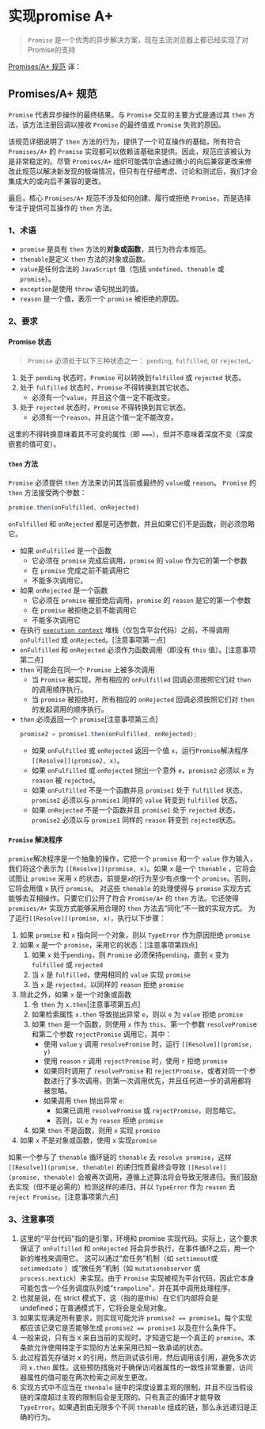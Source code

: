 # 实现promise A+

> `Promise` 是一个优秀的异步解决方案，现在主流浏览器上都已经实现了对Promise的支持


[Promises/A+ 规范](https://promisesaplus.com/) 译：

## Promises/A+ 规范
`Promise` 代表异步操作的最终结果。与 `Promise` 交互的主要方式是通过其 `then` 方法，该方法注册回调以接收 `Promise` 的最终值或 `Promise` 失败的原因。

该规范详细说明了 `then` 方法的行为，提供了一个可互操作的基础，所有符合 `Promises/A+` 的 `Promise` 实现都可以依赖该基础来提供。因此，规范应该被认为是非常稳定的。尽管 `Promises/A+` 组织可能偶尔会通过微小的向后兼容更改来修改此规范以解决新发现的极端情况，但只有在仔细考虑、讨论和测试后，我们才会集成大的或向后不兼容的更改。

最后，核心 `Promises/A+` 规范不涉及如何创建、履行或拒绝 `Promise`，而是选择专注于提供可互操作的 `then` 方法。

### 1、术语
- `promise` 是具有 `then` 方法的**对象或函数**，其行为符合本规范。
- `thenable`是定义 `then` 方法的对象或函数。
- `value`是任何合法的 `JavaScript` 值（包括 `undefined`、`thenable` 或 `promise`）。
- `exception`是使用 `throw` 语句抛出的值。
- `reason` 是一个值，表示一个 `promise` 被拒绝的原因。

### 2、要求

#### Promise 状态
> `Promise` 必须处于以下三种状态之一： `pending`, `fulfilled`, or `rejected`。·

1. 处于 `pending` 状态时，`Promise` 可以转换到`fulfilled` 或 `rejected` 状态。
2. 处于 `fulfilled` 状态时，`Promise` 不得转换到其它状态。
   - 必须有一个`value`，并且这个值一定不能改变。
3. 处于 `rejected` 状态时，`Promise` 不得转换到其它状态。
   - 必须有一个`reason`，并且这个值一定不能改变。

这里的不得转换意味着其不可变的属性（即 `===`），但并不意味着深度不变（深度嵌套的值可变）。

#### `then` 方法
`Promise` 必须提供 `then` 方法来访问其当前或最终的 `value`或 `reason`。
`Promise` 的 `then` 方法接受两个参数：

```js
promise.then(onFulfilled, onRejected)
```

`onFulfilled` 和 `onRejected` 都是可选参数，并且如果它们不是函数，则必须忽略它。

- 如果 `onFulfilled` 是一个函数
  - 它必须在 `promise` 完成后调用，`promise` 的 `value` 作为它的第一个参数
  - 在 `promise` 完成之前不能调用它
  - 不能多次调用它。
- 如果 `onRejected` 是一个函数
  - 它必须在 `promise` 被拒绝后调用，`promise` 的 `reason` 是它的第一个参数
  - 在 `promise` 被拒绝之前不能调用它
  - 不能多次调用它
- 在执行 [`execution context`](https://es5.github.io/#x10.3) 堆栈（仅包含平台代码）之前，不得调用 `onFulfilled` 或 `onRejected`。[注意事项第一点]
- `onFulfilled` 和 `onRejected` 必须作为函数调用（即没有 `this` 值）。[注意事项第二点]
- `then` 可能会在同一个 `Promise` 上被多次调用
  - 当 `Promise` 被实现，所有相应的 `onFulfilled` 回调必须按照它们对 `then` 的调用顺序执行。
  - 当 `promise` 被拒绝时，所有相应的 `onRejected` 回调必须按照它们对 `then` 的发起调用的顺序执行。
- `then` 必须返回一个 `promise`[注意事项第三点]
  ```js
  promise2 = promise1.then(onFulfilled, onRejected);
  ```
  - 如果 `onFulfilled` 或 `onRejected` 返回一个值 `x`，运行`Promise`解决程序 `[[Resolve]](promise2, x)`。
  - 如果 `onFulfilled` 或 `onRejected` 抛出一个意外 `e`，`promise2` 必须以 `e` 为 `reason` 被 `rejected`。
  - 如果 `onFulfilled` 不是一个函数并且 `promise1` 处于 `fulfilled` 状态，`promise2` 必须以与 `promise1` 同样的 `value` 转变到 `fulfilled` 状态。
  - 如果 `onRejected` 不是一个函数并且 `promise1` 处于 `rejected` 状态，`promise2` 必须以与 `promise1` 同样的 `reason` 转变到 `rejected`状态。

#### `Promise` 解决程序
`promise`解决程序是一个抽象的操作，它把一个 `promise` 和一个 `value` 作为输入，我们将这个表示为 `[[Resolve]](promise, x)`。如果 `x` 是一个 `thenable` ，它将会试图让 `promise` 采用 `x` 的状态，前提是`x`的行为至少有点像一个 `promise`。否则，它将会用值 `x` 执行 `promise`。
对这些 `thenable` 的处理使得与 `promise` 实现方式能够去互相操作。只要它们公开了符合 `Promise/A+` 的 `then` 方法。它还使得 `promises/A+` 实现方式能够采用合理的 `then` 方法去“同化”不一致的实现方式。
为了运行`[[Resolve]](promise, x)`，执行以下步骤：

1. 如果 `promise` 和 `x` 指向同一个对象，则以 `TypeError` 作为原因拒绝 `promise`
2. 如果 `x` 是一个 `promise`，采用它的状态：[注意事项第四点]
   1. 如果 `x` 处于`pending`，则 `Promise` 必须保持`pending`，直到 `x` 变为 `fulfilled` 或 `rejected`
   2. 当 `x` 是 `fulfilled`，使用相同的 `value` 实现 `promise` 
   3. 当 `x` 是 `rejected`，以同样的 `reason` 拒绝 `promise` 
3. 除此之外，如果 `x` 是一个对象或函数
   1. 令 `then` 为 `x.then`[注意事项第五点]
   2. 如果检索属性 `x.then` 导致抛出异常 `e`，则以 `e` 为 `value` 拒绝 `promise`
   3. 如果 `then` 是一个函数，则使用 `x` 作为 `this`、第一个参数 `resolvePromis`e 和第二个参数 `rejectPromise` 调用它，其中：
      - 使用 `value` `y` 调用 `resolvePromise` 时，运行 `[[Resolve]](promise, y)`
      - 使用 `reason` `r` 调用 `rejectPromise` 时，使用 `r` 拒绝 `promise`
      - 如果同时调用了 `resolvePromise` 和 `rejectPromise`，或者对同一个参数进行了多次调用，则第一次调用优先，并且任何进一步的调用都将被忽略。
      - 如果调用 `then` 抛出异常 `e`:
        - 如果已调用 `resolvePromise` 或 `rejectPromise`，则忽略它。
        - 否则，以 `e` 为 `reason` 拒绝 `promise`
   4. 如果 `then` 不是函数，则用 `x` 实现 `promise` 
4. 如果 `x` 不是对象或函数，使用 `x` 实现`promise`

如果一个参与了 `thenable` 循环链的 `thenable` 去 `resolve promise`，这样 `[[Resolve]](promise, thenable)` 的递归性质最终会导致 `[[Resolve]](promise, thenable)` 会被再次调用，遵循上述算法将会导致无限递归。我们鼓励去实现（但不是必需的）检测这样的递归，并以 `TypeError` 作为 `reason` 去 `reject Promise`。[注意事项第六点]

### 3、注意事项
1. 这里的“平台代码”指的是引擎，环境和 promise 实现代码。实际上，这个要求保证了 `onFulfilled` 和 `onRejected` 将会异步执行，在事件循环之后，用一个新的堆栈来调用它。 这可以通过“宏任务”机制（如 `settimeout`或 `setimmediate` ）或“微任务”机制（如 `mutationobserver` 或 `process.nextick`）来实现。由于 `Promise` 实现被视为平台代码，因此它本身可能包含一个任务调度队列或“`trampoline`”，并在其中调用处理程序。
2. 也就是说，在 strict 模式下，这（指的是this）在它们内部将会是 undefined；在普通模式下，它将会是全局对象。
3. 如果实现满足所有要求，则实现可能允许 `promise2 == promise1`。每个实现都应该记录它是否能够生成 `promise2 == promise1` 以及在什么条件下。
4. 一般来说，只有当 `X` 来自当前的实现时，才知道它是一个真正的 `promise`。本条款允许使用特定于实现的方法来采用已知一致承诺的状态。
5. 此过程首先存储对 x 的引用，然后测试该引用，然后调用该引用，避免多次访问 `x.then` 属性。这些预防措施对于确保访问器属性的一致性非常重要，访问器属性的值可能在两次检索之间发生更改。
6. 实现方式中不应当在 `thenbale` 链中的深度设置主观的限制，并且不应当假设链的深度超过主观的限制后会是无限的。只有真正的循环才能导致`TypeError`。如果遇到由无限多个不同 `thenable` 组成的链，那么永远递归是正确的行为。



